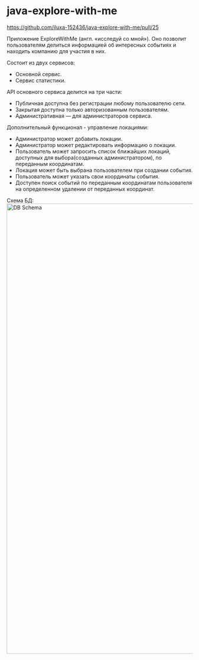 # java-explore-with-me

https://github.com/iluxa-152436/java-explore-with-me/pull/25

Приложение ExploreWithMe (англ. «исследуй со мной»). 
Оно позволит пользователям делиться информацией об интересных событиях и находить компанию для участия в них. 

Состоит из двух сервисов:
- Основной сервис.
- Сервис статистики.

API основного сервиса делится на три части:
- Публичная доступна без регистрации любому пользователю сети.
- Закрытая доступна только авторизованным пользователям.
- Административная — для администраторов сервиса.

Дополнительный функционал - управление локациями:
- Администратор может добавить локации.
- Администратор может редактировать информацию о локации.
- Пользователь может запросить список ближайших локаций, доступных для выбора(созданных администратором), по переданным координатам. 
- Локация может быть выбрана пользователем при создании события.
- Пользователь может указать свои координаты события.
- Доступен поиск событий по переданным координатам пользователя на определенном удалении от переданных координат.

Схема БД:
<img width="1219" alt="DB Schema" src="https://github.com/iluxa-152436/java-explore-with-me/assets/118856887/72285ec9-2400-42b6-8fcb-ca7872eefbfe">
